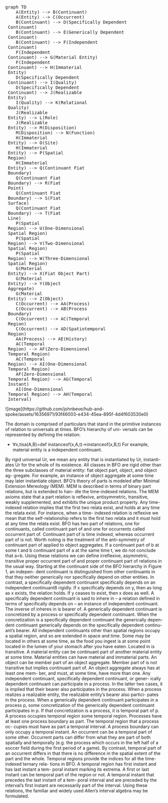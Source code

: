 <pre class="mermaid language-mermaid">
graph TD
    A(Entity) --> B(Continuant)
    A(Entity) --> C(Occurrent)
    B(Continuant) --> D(Specifically Dependent<br> Continuant)
    B(Continuant) --> E(Generically Dependent<br> Continuant)
    B(Continuant) --> F(Independent<br> Continuant)
    F(Independent<br> Continuant) --> G(Material Entity)
    F(Independent<br> Continuant) --> H(Immaterial<br> Entity)
    D(Specifically Dependent<br> Continuant) --> I(Quality)
    D(Specifically Dependent<br> Continuant) --> J(Realizable<br> Entity)
    I(Quality) --> K(Relational<br> Quality)
    J(Realizable<br> Entity) --> L(Role)
    J(Realizable<br> Entity) --> M(Disposition)
    M(Disposition) --> N(Function)
    H(Immaterial<br> Entity) --> O(Site)
    H(Immaterial<br> Entity) --> P(Spatial<br> Region)
    H(Immaterial<br> Entity) --> Q(Continuant Fiat<br> Boundary)
    Q(Continuant Fiat<br> Boundary) --> R(Fiat<br> Point)
    Q(Continuant Fiat<br> Boundary) --> S(Fiat<br> Surface)
    Q(Continuant Fiat<br> Boundary) --> T(Fiat<br> Line)
    P(Spatial<br> Region) --> U(One-Dimensional<br> Spatial Region)
    P(Spatial<br> Region) --> V(Two-Dimensional<br> Spatial Region)
    P(Spatial<br> Region) --> W(Three-Dimensional<br> Spatial Region)
    G(Material<br> Entity) --> X(Fiat Object Part)
    G(Material<br> Entity) --> Y(Object<br> Aggregate)
    G(Material<br> Entity) --> Z(Object)
    C(Occurrent) --> AA(Process)
    C(Occurrent) --> AB(Process<br> Boundary)
    C(Occurrent) --> AC(Temporal<br> Region)
    C(Occurrent) --> AD(Spatiotemporal<br> Region)
    AA(Process) --> AE(History)
    AC(Temporal<br> Region) --> AF(Zero-Dimensional<br> Temporal Region)
    AC(Temporal<br> Region) --> AI(One-Dimensional<br> Temporal Region)
    AF(Zero-Dimensional<br> Temporal Region) --> AG(Temporal<br> Instant)
    AI(One-Dimensional<br> Temporal Region) --> AH(Temporal<br> Interval)
</pre>![image](https://github.com/johnbeve/hub-and-spoke/assets/16356971/93f46003-e434-45ea-895f-4d4f603530e0)

The domain is comprised of particulars that stand in the primitive instances of relation to universals at times. BFO’s hierarchy of uni- versals can be represented by defining the relation:
* ∀x,tisa(A,B)=def instanceof(x,A,t)→instanceof(x,B,t)
For example, material entity is a independent continuant.

By rigid universal Ur, we mean any entity that is instantiated by Ur, instanti- ates Ur for the whole of its existence. All classes in BFO are rigid other than the three subclasses of material entity: fiat object part, object, and object ag- gregate. For example, an instance of object aggregate at some time may later instantiate object.
BFO’s theory of parts is modeled after Minimal Extension Mereology (MEM). MEM is described in terms of binary part relations, but is extended to han- dle the time-indexed relations. The MEM axioms state that a part relation is reflexive, antisymmetric, transitive, weakly supplemented, and exhibits the unique product property. Any time-indexed relation implies that the first two relata exist, and holds at any time the relata exist. For instance, when a time- indexed relation is reflexive we mean that the self-relationship refers to the first two relata and it must hold at any time the relata exist.
BFO has two part of relations, one for continuants, called continuant part of and one for occurrents called occurrent part of. Continuant part of is time indexed, whereas occurrent part of is not. Worth noting is the treatment of the anti-symmetry of continuant part of applied to object aggregates. If a continuant part of b at some t and b continuant part of a at the same time t, we do not conclude that a=b.
Using these relations we can define irreflexive, asymmetric, transitive proper occurrent part of and proper continuant part of relations in the usual way.
Starting at the continuant side of the BFO hierarchy in Figure 1, an indepen- dent continuant is distinguished from other continuants in that they neither generically nor specifically depend on other entities. In contrast, a specifically dependent continuant specifically depends on an independent continuant8 rigidly. If x specifically depends on y, then as long as x exists, the relation holds. If y ceases to exist, then x does as well.
A specifically dependent continuant is said to inhere in – a relation defined in terms of specifically depends on – an instance of independent continuant. The inverse of inheres in is bearer of. A generically dependent continuant is concretized by a process or specifically dependent continuant. When the concretization is a specifically dependent continuant the generically depen- dent continuant generically depends on the specifically dependent continu- ant’s bearer.
All independent continuants other than spatial regions occupy a spatial region, and so are extended in space and time. Some may be located in others at some time, as the food you ingest is at some point located in the lumen of your stomach after you have eaten. Located in is transitive.
A material entity can be continuant part of another material entity at some time. Material entities can have material and immaterial parts. An object can be member part of an object aggregate. Member part of is not transitive but implies continuant part of. An object aggregate always has at least one mem- ber, and must, at some time, have more than one.
Any independent continuant, specifically dependent continuant, or gener- ically dependent continuant can participate in a process. In the latter two cases, it is implied that their bearer also participates in the process. When a process realizes a realizable entity, the realizable entity’s bearer also partici- pates in the process. When a generically dependent continuant participates in a process p, some concretization of the generically dependent continuant participates in p. If that concretization is a process, it is temporal part of p.
A process occupies temporal region some temporal region. Processes have at least one process boundary as part. The temporal region that a process oc- cupies must have as part a temporal interval. A process boundary can only occupy a temporal instant.
An occurrent can be a temporal part of some other. Occurrent parts can differ from what they are part of both spatially and temporally (e.g. the process which occurs in the left half of a soccer field during the first period of a game). By contrast, temporal part of an occurrent differs in that there is no difference in the spatial extent of the part and the whole.
Temporal regions provide the indices for all the time-indexed ternary rela- tions in BFO. A temporal region has first instant and has last instant a tem- poral instant marking its extrema. A first or last instant can be temporal part of the region or not. A temporal instant that precedes the last instant of a tem- poral interval and are preceded by the interval’s first instant are necessarily part of the interval. Using these relations, the familiar and widely used Allen’s interval algebra may be formulated.

